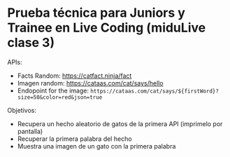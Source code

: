 # Prueba técnica para Juniors y Trainee en Live Coding (miduLive clase 3)

APIs: 
- Facts Random: https://catfact.ninja/fact
- Imagen random: https://cataas.com/cat/says/hello
 - Endopoint for the image: `https://cataas.com/cat/says/${firstWord}?size=50&color=red&json=true`

Objetivos:
- Recupera un hecho aleatorio de gatos de la primera API (imprimelo por pantalla) 
- Recuperar la primera palabra del hecho
- Muestra una imagen de un gato con la primera palabra

